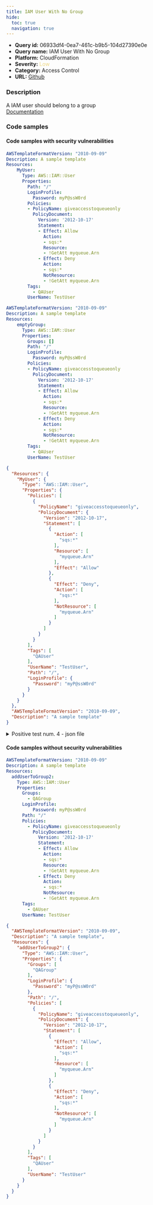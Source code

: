 ```yaml
---
title: IAM User With No Group
hide:
  toc: true
  navigation: true
---
```


<style>
  .highlight .hll {
    background-color: #ff171742;
  }
  .md-content {
    max-width: 1100px;
    margin: 0 auto;
  }
</style>

-   **Query id:** 06933df4-0ea7-461c-b9b5-104d27390e0e
-   **Query name:** IAM User With No Group
-   **Platform:** CloudFormation
-   **Severity:** <span style="color:#edd57e">Low</span>
-   **Category:** Access Control
-   **URL:** [Github](https://github.com/Checkmarx/kics/tree/master/assets/queries/cloudFormation/aws/iam_user_with_no_group)

### Description
A IAM user should belong to a group<br>
[Documentation](https://docs.aws.amazon.com/AWSCloudFormation/latest/UserGuide/quickref-iam.html#scenario-iam-policy)

### Code samples
#### Code samples with security vulnerabilities
```yaml title="Positive test num. 1 - yaml file" hl_lines="6"
AWSTemplateFormatVersion: "2010-09-09"
Description: A sample template
Resources:
    MyUser:
      Type: AWS::IAM::User
      Properties:
        Path: "/"
        LoginProfile:
          Password: myP@ssW0rd
        Policies:
        - PolicyName: giveaccesstoqueueonly
          PolicyDocument:
            Version: '2012-10-17'
            Statement:
            - Effect: Allow
              Action:
              - sqs:*
              Resource:
              - !GetAtt myqueue.Arn
            - Effect: Deny
              Action:
              - sqs:*
              NotResource:
              - !GetAtt myqueue.Arn
        Tags:
          - QAUser
        UserName: TestUser

```
```yaml title="Positive test num. 2 - yaml file" hl_lines="7"
AWSTemplateFormatVersion: "2010-09-09"
Description: A sample template
Resources:
    emptyGroup:
      Type: AWS::IAM::User
      Properties:
        Groups: []
        Path: "/"
        LoginProfile:
          Password: myP@ssW0rd
        Policies:
        - PolicyName: giveaccesstoqueueonly
          PolicyDocument:
            Version: '2012-10-17'
            Statement:
            - Effect: Allow
              Action:
              - sqs:*
              Resource:
              - !GetAtt myqueue.Arn
            - Effect: Deny
              Action:
              - sqs:*
              NotResource:
              - !GetAtt myqueue.Arn
        Tags:
          - QAUser
        UserName: TestUser

```
```json title="Positive test num. 3 - json file" hl_lines="5"
{
  "Resources": {
    "MyUser": {
      "Type": "AWS::IAM::User",
      "Properties": {
        "Policies": [
          {
            "PolicyName": "giveaccesstoqueueonly",
            "PolicyDocument": {
              "Version": "2012-10-17",
              "Statement": [
                {
                  "Action": [
                    "sqs:*"
                  ],
                  "Resource": [
                    "myqueue.Arn"
                  ],
                  "Effect": "Allow"
                },
                {
                  "Effect": "Deny",
                  "Action": [
                    "sqs:*"
                  ],
                  "NotResource": [
                    "myqueue.Arn"
                  ]
                }
              ]
            }
          }
        ],
        "Tags": [
          "QAUser"
        ],
        "UserName": "TestUser",
        "Path": "/",
        "LoginProfile": {
          "Password": "myP@ssW0rd"
        }
      }
    }
  },
  "AWSTemplateFormatVersion": "2010-09-09",
  "Description": "A sample template"
}

```
<details><summary>Positive test num. 4 - json file</summary>

```json hl_lines="8"
{
  "AWSTemplateFormatVersion": "2010-09-09",
  "Description": "A sample template",
  "Resources": {
    "emptyGroup": {
      "Type": "AWS::IAM::User",
      "Properties": {
        "Groups": [],
        "Path": "/",
        "LoginProfile": {
          "Password": "myP@ssW0rd"
        },
        "Policies": [
          {
            "PolicyName": "giveaccesstoqueueonly",
            "PolicyDocument": {
              "Version": "2012-10-17",
              "Statement": [
                {
                  "Effect": "Allow",
                  "Action": [
                    "sqs:*"
                  ],
                  "Resource": [
                    "myqueue.Arn"
                  ]
                },
                {
                  "Effect": "Deny",
                  "Action": [
                    "sqs:*"
                  ],
                  "NotResource": [
                    "myqueue.Arn"
                  ]
                }
              ]
            }
          }
        ],
        "Tags": [
          "QAUser"
        ],
        "UserName": "TestUser"
      }
    }
  }
}

```
</details>


#### Code samples without security vulnerabilities
```yaml title="Negative test num. 1 - yaml file"
AWSTemplateFormatVersion: "2010-09-09"
Description: A sample template
Resources:
  addUserToGroup2:
    Type: AWS::IAM::User
    Properties:
      Groups:
        - QAGroup
      LoginProfile:
          Password: myP@ssW0rd
      Path: "/"
      Policies:
        - PolicyName: giveaccesstoqueueonly
          PolicyDocument:
            Version: '2012-10-17'
            Statement:
            - Effect: Allow
              Action:
              - sqs:*
              Resource:
              - !GetAtt myqueue.Arn
            - Effect: Deny
              Action:
              - sqs:*
              NotResource:
              - !GetAtt myqueue.Arn
      Tags:
        - QAUser
      UserName: TestUser

```
```json title="Negative test num. 2 - json file"
{
  "AWSTemplateFormatVersion": "2010-09-09",
  "Description": "A sample template",
  "Resources": {
    "addUserToGroup2": {
      "Type": "AWS::IAM::User",
      "Properties": {
        "Groups": [
          "QAGroup"
        ],
        "LoginProfile": {
          "Password": "myP@ssW0rd"
        },
        "Path": "/",
        "Policies": [
          {
            "PolicyName": "giveaccesstoqueueonly",
            "PolicyDocument": {
              "Version": "2012-10-17",
              "Statement": [
                {
                  "Effect": "Allow",
                  "Action": [
                    "sqs:*"
                  ],
                  "Resource": [
                    "myqueue.Arn"
                  ]
                },
                {
                  "Effect": "Deny",
                  "Action": [
                    "sqs:*"
                  ],
                  "NotResource": [
                    "myqueue.Arn"
                  ]
                }
              ]
            }
          }
        ],
        "Tags": [
          "QAUser"
        ],
        "UserName": "TestUser"
      }
    }
  }
}

```
